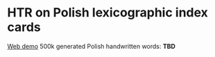 # HTR on Polish lexicographic index cards

[Web demo](https:http://149.156.30.114:8503/)
500k generated Polish handwritten words: **TBD**
